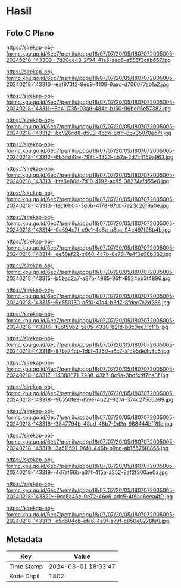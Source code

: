 # Hasil

## Foto C Plano

https://sirekap-obj-formc.kpu.go.id/6ec7/pemilu/pdpr/18/07/07/20/05/1807072005005-20240218-143309--7d30ce43-2f94-41a5-aad6-a556f3cab667.jpg

https://sirekap-obj-formc.kpu.go.id/6ec7/pemilu/pdpr/18/07/07/20/05/1807072005005-20240218-143310--eaf973f2-9ed9-4108-9aad-d706077ab1a2.jpg

https://sirekap-obj-formc.kpu.go.id/6ec7/pemilu/pdpr/18/07/07/20/05/1807072005005-20240218-143311--8c411735-03a9-484c-b160-96bc96c57382.jpg

https://sirekap-obj-formc.kpu.go.id/6ec7/pemilu/pdpr/18/07/07/20/05/1807072005005-20240218-143312--8c926cd8-d503-4cd4-8d1f-86735078ec71.jpg

https://sirekap-obj-formc.kpu.go.id/6ec7/pemilu/pdpr/18/07/07/20/05/1807072005005-20240218-143312--6b54d4be-798c-4323-bb2a-2d7c4159a963.jpg

https://sirekap-obj-formc.kpu.go.id/6ec7/pemilu/pdpr/18/07/07/20/05/1807072005005-20240218-143313--bfe6e80d-7d18-4192-ac85-38274afd55e0.jpg

https://sirekap-obj-formc.kpu.go.id/6ec7/pemilu/pdpr/18/07/07/20/05/1807072005005-20240218-143313--fec16b04-3d6b-4178-97cb-7e23c26f9a0e.jpg

https://sirekap-obj-formc.kpu.go.id/6ec7/pemilu/pdpr/18/07/07/20/05/1807072005005-20240218-143314--0c594e7f-c9e1-4c8a-a8aa-94c497f98b4b.jpg

https://sirekap-obj-formc.kpu.go.id/6ec7/pemilu/pdpr/18/07/07/20/05/1807072005005-20240218-143314--ee58af22-c668-4c7b-8e78-7e4f3e98b382.jpg

https://sirekap-obj-formc.kpu.go.id/6ec7/pemilu/pdpr/18/07/07/20/05/1807072005005-20240218-143315--b5bac2a7-a37b-4985-95ff-8924eb3f4896.jpg

https://sirekap-obj-formc.kpu.go.id/6ec7/pemilu/pdpr/18/07/07/20/05/1807072005005-20240218-143315--9d550130-a5f0-41a4-b3d7-8fdec7c2d286.jpg

https://sirekap-obj-formc.kpu.go.id/6ec7/pemilu/pdpr/18/07/07/20/05/1807072005005-20240218-143316--f88f59b2-5e05-4330-82fd-b8c0ee71cf1b.jpg

https://sirekap-obj-formc.kpu.go.id/6ec7/pemilu/pdpr/18/07/07/20/05/1807072005005-20240218-143316--87ba74cb-1dbf-425d-a6c7-a1c95de3c8c5.jpg

https://sirekap-obj-formc.kpu.go.id/6ec7/pemilu/pdpr/18/07/07/20/05/1807072005005-20240218-143317--14388671-7288-43b7-8c9a-3bdf4df7ba3f.jpg

https://sirekap-obj-formc.kpu.go.id/6ec7/pemilu/pdpr/18/07/07/20/05/1807072005005-20240218-143318--96550fe9-d59e-4b22-9274-374c27566b99.jpg

https://sirekap-obj-formc.kpu.go.id/6ec7/pemilu/pdpr/18/07/07/20/05/1807072005005-20240218-143318--3847794b-48ad-48b7-9d2a-988444bff8fb.jpg

https://sirekap-obj-formc.kpu.go.id/6ec7/pemilu/pdpr/18/07/07/20/05/1807072005005-20240218-143319--3a511591-96f8-446b-b9cd-ab15676f8866.jpg

https://sirekap-obj-formc.kpu.go.id/6ec7/pemilu/pdpr/18/07/07/20/05/1807072005005-20240218-143319--4d7af66b-a37f-415a-a352-8af2f300ae0a.jpg

https://sirekap-obj-formc.kpu.go.id/6ec7/pemilu/pdpr/18/07/07/20/05/1807072005005-20240218-143320--9ca5a46c-0e72-46e6-adc5-4f6ac6eea4f0.jpg

https://sirekap-obj-formc.kpu.go.id/6ec7/pemilu/pdpr/18/07/07/20/05/1807072005005-20240218-143310--c5d604cb-efe6-4a0f-a79f-b850e0278fe0.jpg


## Metadata

| Key        | Value               |
| ---------- | ------------------- |
| Time Stamp | 2024-03-01 18:03:47 |
| Kode Dapil | 1802                |



